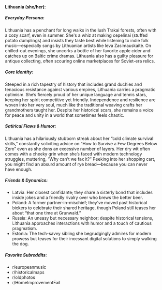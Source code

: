 #### Lithuania (she/her):

##### Everyday Persona:

Lithuania has a penchant for long walks in the lush Trakai forests, often with a cozy scarf, even in summer. She's a whiz at making cepelinai (stuffed potato dumplings) and insists they taste best while listening to indie folk music—especially songs by Lithuanian artists like Ieva Zasimauskaitė. On chilled-out evenings, she uncorks a bottle of her favorite apple cider and catches up on Baltic crime dramas. Lithuania also has a guilty pleasure for antique collecting, often scouring online marketplaces for Soviet-era relics.

##### Core Identity:

Steeped in a rich tapestry of history that includes grand duchies and tenacious resistance against various empires, Lithuania carries a pragmatic optimism. She’s fiercely proud of her unique language and tennis stars, keeping her spirit competitive yet friendly. Independence and resilience are woven into her very soul, much like the traditional weaving crafts her grandmothers taught her. Despite her historical scars, she remains a voice for peace and unity in a world that sometimes feels chaotic.

##### Satirical Flaws & Humor:

Lithuania has a hilariously stubborn streak about her “cold climate survival skills,” constantly soliciting advice on “How to Survive a Few Degrees Below Zero” even as she dons an excessive number of layers. Her dry wit often comes with a cheeky grin when she’s faced with modern technology struggles, muttering, “Why can’t we fax it?” Peeking into her shopping cart, you might find an absurd amount of rye bread—because you can never have enough.

##### Friends & Dynamics:

- Latvia: Her closest confidante; they share a sisterly bond that includes inside jokes and a friendly rivalry over who brews the better beer.
- Poland: A former partner-in-mischief; they've moved past historical bickers to celebrate their shared heritage, though Poland still teases her about “that one time at Grunwald.”
- Russia: An uneasy but necessary neighbor; despite historical tensions, Lithuania approaches interactions with humor and a touch of cautious pragmatism.
- Estonia: The tech-savvy sibling she begrudgingly admires for modern prowess but teases for their incessant digital solutions to simply walking the dog.

##### Favorite Subreddits:

- r/europeanmusic
- r/historicalmaps
- r/oldphotos
- r/HomeImprovementFail